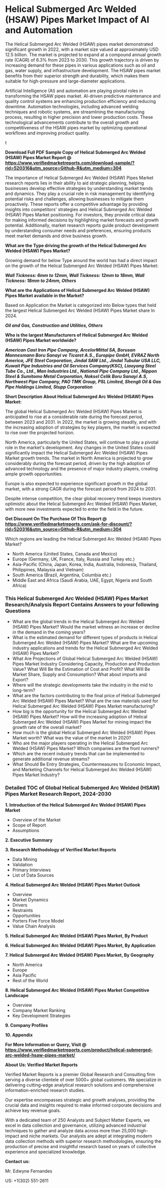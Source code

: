 <meta name="title" content="Global Helical Submerged Arc Welded (HSAW) Pipes Market Impact of AI and Automation"><meta name="description" content="The Helical Submerged Arc Welded (HSAW) pipes market demonstrated significant growth in 2022, with a market size valued at approximately USD 12.5 billion. The market i"><meta name="title" content="Helical Submerged Arc Welded (HSAW) Pipes Market Size, Share, Scope, Trends, Growth, Opportunities, Analysis, Forecast"><h1>Helical Submerged Arc Welded (HSAW) Pipes Market Impact of AI and Automation</h1><p>The Helical Submerged Arc Welded (HSAW) pipes market demonstrated significant growth in 2022, with a market size valued at approximately USD 12.5 billion. The market is projected to expand at a compound annual growth rate (CAGR) of 6.3% from 2023 to 2030. This growth trajectory is driven by increasing demand for these pipes in various applications such as oil and gas, water supply, and infrastructure development. The HSAW pipes market benefits from their superior strength and durability, which makes them suitable for high-pressure and large-diameter applications.</p><p>Artificial Intelligence (AI) and automation are playing pivotal roles in transforming the HSAW pipes market. AI-driven predictive maintenance and quality control systems are enhancing production efficiency and reducing downtime. Automation technologies, including advanced welding techniques and robotic systems, are streamlining the manufacturing process, resulting in higher precision and lower production costs. These technological advancements contribute to the overall growth and competitiveness of the HSAW pipes market by optimizing operational workflows and improving product quality.</p>t</p><p id="" class=""><strong>Download Full PDF Sample Copy of Helical Submerged Arc Welded (HSAW) Pipes Market Report @ <a href="https://www.verifiedmarketreports.com/download-sample/?rid=520316&utm_source=Github-R&utm_medium=304" target="_blank">https://www.verifiedmarketreports.com/download-sample/?rid=520316&utm_source=Github-R&utm_medium=304</a></strong></p><p>The importance of&nbsp;Helical Submerged Arc Welded (HSAW) Pipes Market research reports lies in their ability to aid strategic planning, helping businesses develop effective strategies by understanding market trends and dynamics. They play a crucial role in risk management by identifying potential risks and challenges, allowing businesses to mitigate them proactively. These reports offer a competitive advantage by providing insights into competitors' strategies and Helical Submerged Arc Welded (HSAW) Pipes Market positioning. For investors, they provide critical data for making informed decisions by highlighting market forecasts and growth potential. Additionally, market research reports guide product development by understanding consumer needs and preferences, ensuring products meet market demands and drive business growth.</p><p><strong>What are the&nbsp;Type driving the growth of the Helical Submerged Arc Welded (HSAW) Pipes Market?</strong></p><p id="" class="">Growing demand for below Type around the world has had a direct impact on the growth of the Helical Submerged Arc Welded (HSAW) Pipes Market:</p><em><strong>Wall Tickness: 6mm to 12mm, Wall Tickness: 12mm to 18mm, Wall Tickness: 18mm to 24mm, Others</strong></em></p><strong>What are the&nbsp;Applications&nbsp;of Helical Submerged Arc Welded (HSAW) Pipes Market available in the Market?</strong></p><p id="" class="">Based on Application the Market is categorized into Below types that held the largest Helical Submerged Arc Welded (HSAW) Pipes Market share In 2024.</p><em><strong>Oil and Gas, Construction and Utilities, Others</strong></em></p><strong>Who is the largest Manufacturers of Helical Submerged Arc Welded (HSAW) Pipes Market worldwide?</strong></p><p><em><strong>American Cast Iron Pipe Company, ArcelorMittal SA, Borusan Mannesmann Boru Sanayi ve Ticaret A.S., Europipe GmbH, EVRAZ North America, JFE Steel Corporation, Jindal SAW Ltd., Jindal Tubular USA LLC, Kuwait Pipe Industries and Oil Services Company(KSC), Liaoyang Steel Tube Co., Ltd., Man Industries Ltd., National Pipe Company Ltd., Nippon Steel & Sumitomo Metal Corporation, Noksel Celik Boru Sanayi A.S, Northwest Pipe Company, PAO TMK Group, PSL Limited, Shengli Oil & Gas Pipe Holdings Limited, Stupp Corporation</strong></em></p><p id="" class=""><strong>Short Description About Helical Submerged Arc Welded (HSAW) Pipes Market:</strong></p><p>The global Helical Submerged Arc Welded (HSAW) Pipes Market is anticipated to rise at a considerable rate during the forecast period, between 2023 and 2031. In 2022, the market is growing steadily, and with the increasing adoption of strategies by key players, the market is expected to rise over the projected horizon.</p><p>North America, particularly the United States, will continue to play a pivotal role in the market's development. Any changes in the United States could significantly impact the Helical Submerged Arc Welded (HSAW) Pipes Market growth trends. The market in North America is projected to grow considerably during the forecast period, driven by the high adoption of advanced technology and the presence of major industry players, creating ample growth opportunities.</p><p>Europe is also expected to experience significant growth in the global market, with a strong CAGR during the forecast period from 2024 to 2031.</p><p>Despite intense competition, the clear global recovery trend keeps investors optimistic about the Helical Submerged Arc Welded (HSAW) Pipes Market, with more new investments expected to enter the field in the future.</p><p id="" class=""><strong>Get Discount On The Purchase Of This Report @ <a href="https://www.verifiedmarketreports.com/ask-for-discount/?rid=520316&utm_source=Github-R&utm_medium=304" target="_blank">https://www.verifiedmarketreports.com/ask-for-discount/?rid=520316&utm_source=Github-R&utm_medium=304</a></strong></p>Which regions are leading the Helical Submerged Arc Welded (HSAW) Pipes Market?</p><ul><li>North America (United States, Canada and Mexico)</li><li>Europe (Germany, UK, France, Italy, Russia and Turkey etc.)</li><li>Asia-Pacific (China, Japan, Korea, India, Australia, Indonesia, Thailand, Philippines, Malaysia and Vietnam)</li><li>South America (Brazil, Argentina, Columbia etc.)</li><li>Middle East and Africa (Saudi Arabia, UAE, Egypt, Nigeria and South Africa)</li></ul><h3 id="" class="">This Helical Submerged Arc Welded (HSAW) Pipes Market Research/Analysis Report Contains Answers to your following Questions</h3><ul><li>What are the global trends in the Helical Submerged Arc Welded (HSAW) Pipes Market? Would the market witness an increase or decline in the demand in the coming years?</li><li>What is the estimated demand for different types of products in Helical Submerged Arc Welded (HSAW) Pipes Market? What are the upcoming industry applications and trends for the Helical Submerged Arc Welded (HSAW) Pipes Market?</li><li>What Are Projections of Global Helical Submerged Arc Welded (HSAW) Pipes Market Industry Considering Capacity, Production and Production Value? What Will Be the Estimation of Cost and Profit? What Will Be Market Share, Supply and Consumption? What about imports and Export?</li><li>Where will the strategic developments take the industry in the mid to long-term?</li><li>What are the factors contributing to the final price of Helical Submerged Arc Welded (HSAW) Pipes Market? What are the raw materials used for Helical Submerged Arc Welded (HSAW) Pipes Market manufacturing?</li><li>How big is the opportunity for the Helical Submerged Arc Welded (HSAW) Pipes Market? How will the increasing adoption of Helical Submerged Arc Welded (HSAW) Pipes Market for mining impact the growth rate of the overall market?</li><li>How much is the global Helical Submerged Arc Welded (HSAW) Pipes Market worth? What was the value of the market In 2020?</li><li>Who are the major players operating in the Helical Submerged Arc Welded (HSAW) Pipes Market? Which companies are the front runners?</li><li>Which are the recent industry trends that can be implemented to generate additional revenue streams?</li><li>What Should Be Entry Strategies, Countermeasures to Economic Impact, and Marketing Channels for Helical Submerged Arc Welded (HSAW) Pipes Market Industry?</li></ul><h3 id="" class="">Detailed TOC of Global Helical Submerged Arc Welded (HSAW) Pipes Market Research Report, 2024-2030</h3><p id="" class=""><strong>1. Introduction of the Helical Submerged Arc Welded (HSAW) Pipes Market</strong></p><ul><li>Overview of the Market</li><li>Scope of Report</li><li>Assumptions</li></ul><p id="" class=""><strong>2. Executive Summary</strong></p><p id="" class=""><strong>3. Research Methodology of Verified Market Reports</strong></p><ul><li>Data Mining</li><li>Validation</li><li>Primary Interviews</li><li>List of Data Sources</li></ul><p id="" class=""><strong>4. Helical Submerged Arc Welded (HSAW) Pipes Market Outlook</strong></p><ul><li>Overview</li><li>Market Dynamics</li><li>Drivers</li><li>Restraints</li><li>Opportunities</li><li>Porters Five Force Model</li><li>Value Chain Analysis</li></ul><p id="" class=""><strong>5. Helical Submerged Arc Welded (HSAW) Pipes Market, By Product</strong></p><p id="" class=""><strong>6. Helical Submerged Arc Welded (HSAW) Pipes Market, By Application</strong></p><p id="" class=""><strong>7. Helical Submerged Arc Welded (HSAW) Pipes Market, By Geography</strong></p><ul><li>North America</li><li>Europe</li><li>Asia Pacific</li><li>Rest of the World</li></ul><p id="" class=""><strong>8. Helical Submerged Arc Welded (HSAW) Pipes Market Competitive Landscape</strong></p><ul><li>Overview</li><li>Company Market Ranking</li><li>Key Development Strategies</li></ul><p id="" class=""><strong>9. Company Profiles</strong></p><p id="" class=""><strong>10. Appendix</strong></p><p id="" class=""><strong>For More Information or Query, Visit @ <a href="https://www.verifiedmarketreports.com/product/helical-submerged-arc-welded-hsaw-pipes-market/" target="_blank">https://www.verifiedmarketreports.com/product/helical-submerged-arc-welded-hsaw-pipes-market/</a></strong></p><p id="" class=""><strong>About Us: Verified Market Reports</strong></p><p id="" class="">Verified Market Reports is a premier Global Research and Consulting firm serving a diverse clientele of over 5000+ global customers. We specialize in delivering cutting-edge analytical research solutions and comprehensive information-enriched research studies.</p><p id="" class="">Our expertise encompasses strategic and growth analyses, providing the crucial data and insights required to make informed corporate decisions and achieve key revenue goals.</p><p id="" class="">With a dedicated team of 250 Analysts and Subject Matter Experts, we excel in data collection and governance, utilizing advanced industrial techniques to gather and analyze data across more than 25,000 high-impact and niche markets. Our analysts are adept at integrating modern data collection methods with superior research methodologies, ensuring the production of precise and insightful research based on years of collective experience and specialized knowledge.</p><p id="" class=""><strong>Contact us:</strong></p><p id="" class="">Mr. Edwyne Fernandes</p><p id="" class="">US: +1(302) 551-2611</p>